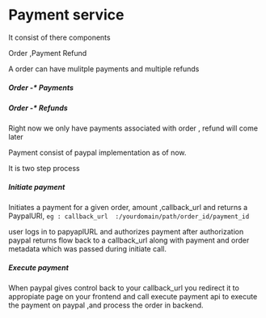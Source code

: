 # Payment service

It consist of there components

Order ,Payment Refund

A order can have mulitple payments and multiple refunds

##### Order  -* Payments

##### Order  -* Refunds

Right now we only have payments associated with order , refund will come later 

Payment consist of paypal implementation as of now.

It is two step process
##### Initiate payment 
Initiates a payment for a given order, amount ,callback_url and returns a PaypalURl,
```eg : callback_url  :/yourdomain/path/order_id/payment_id```

user logs in to papyaplURL and authorizes payment 
after authorization paypal returns flow back to a callback_url along with payment and order metadata which was passed during initiate call.


##### Execute payment 
 
When paypal gives control back to your callback_url you redirect it to appropiate page on your frontend 
and call execute payment api to execute the payment on paypal ,and process the order in backend.

              

